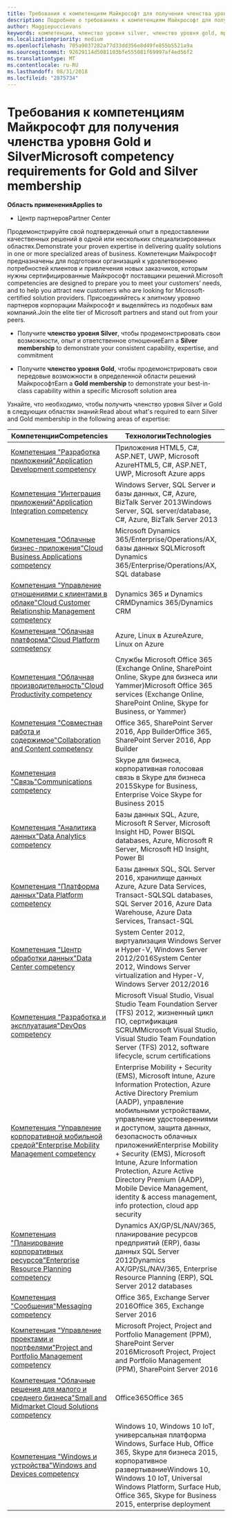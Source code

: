 ```yaml
---
title: Требования к компетенциям Майкрософт для получения членства уровня Gold и Silver | Центр партнеров
description: Подробнее о требованиях к компетенциям Майкрософт для получения членства уровней Gold и Silver.
author: Maggiepuccievans
keywords: компетенции, членство уровня silver, членство уровня gold, mpn, MAPS, навыки, Microsoft Partner Network, членство в сети
ms.localizationpriority: medium
ms.openlocfilehash: 705a9037282a77d33dd356e8d49fe855b5521a9a
ms.sourcegitcommit: 92629114d5081103bfe555081f69997af4ed56f2
ms.translationtype: MT
ms.contentlocale: ru-RU
ms.lasthandoff: 08/31/2018
ms.locfileid: "2875734"
---
```

# <a name="microsoft-competency-requirements-for-gold-and-silver-membership"></a><span data-ttu-id="858c4-104">Требования к компетенциям Майкрософт для получения членства уровня Gold и Silver</span><span class="sxs-lookup"><span data-stu-id="858c4-104">Microsoft competency requirements for Gold and Silver membership</span></span>

**<span data-ttu-id="858c4-105">Область применения</span><span class="sxs-lookup"><span data-stu-id="858c4-105">Applies to</span></span>**

-  <span data-ttu-id="858c4-106">Центр партнеров</span><span class="sxs-lookup"><span data-stu-id="858c4-106">Partner Center</span></span>

<span data-ttu-id="858c4-107">Продемонстрируйте свой подтвержденный опыт в предоставлении качественных решений в одной или нескольких специализированных областях.</span><span class="sxs-lookup"><span data-stu-id="858c4-107">Demonstrate your proven expertise in delivering quality solutions in one or more specialized areas of business.</span></span> <span data-ttu-id="858c4-108">Компетенции Майкрософт предназначены для подготовки организаций к удовлетворению потребностей клиентов и привлечения новых заказчиков, которым нужны сертифицированные Майкрософт поставщики решений.</span><span class="sxs-lookup"><span data-stu-id="858c4-108">Microsoft competencies are designed to prepare you to meet your customers’ needs, and to help you attract new customers who are looking for Microsoft-certified solution providers.</span></span> <span data-ttu-id="858c4-109">Присоединяйтесь к элитному уровню партнеров корпорации Майкрософт и выделяйтесь из подобных вам компаний.</span><span class="sxs-lookup"><span data-stu-id="858c4-109">Join the elite tier of Microsoft partners and stand out from your peers.</span></span>

- <span data-ttu-id="858c4-110">Получите **членство уровня Silver**, чтобы продемонстрировать свои возможности, опыт и ответственное отношение</span><span class="sxs-lookup"><span data-stu-id="858c4-110">Earn a **Silver membership** to demonstrate your consistent capability, expertise, and commitment</span></span>

- <span data-ttu-id="858c4-111">Получите **членство уровня Gold**, чтобы продемонстрировать свои передовые возможности в определенной области решений Майкрософт</span><span class="sxs-lookup"><span data-stu-id="858c4-111">Earn a **Gold membership** to demonstrate your best-in-class capability within a specific Microsoft solution area</span></span>

<span data-ttu-id="858c4-112">Узнайте, что необходимо, чтобы получить членство уровня Silver и Gold в следующих областях знаний:</span><span class="sxs-lookup"><span data-stu-id="858c4-112">Read about what's required to earn Silver and Gold membership in the following areas of expertise:</span></span>


| <span data-ttu-id="858c4-113">Компетенции</span><span class="sxs-lookup"><span data-stu-id="858c4-113">Competencies</span></span>  | <span data-ttu-id="858c4-114">Технологии</span><span class="sxs-lookup"><span data-stu-id="858c4-114">Technologies</span></span> |
|   ------------------   |   -------   |
| [<span data-ttu-id="858c4-115">Компетенция "Разработка приложений"</span><span class="sxs-lookup"><span data-stu-id="858c4-115">Application Development competency</span></span>](https://partner.microsoft.com/membership/application-development-competency) | <span data-ttu-id="858c4-116">Приложения HTML5, C#, ASP.NET, UWP, Microsoft Azure</span><span class="sxs-lookup"><span data-stu-id="858c4-116">HTML5, C#, ASP.NET, UWP, Microsoft Azure apps</span></span> |
| [<span data-ttu-id="858c4-117">Компетенция "Интеграция приложений"</span><span class="sxs-lookup"><span data-stu-id="858c4-117">Application Integration competency</span></span>](https://partner.microsoft.com/membership/application-integration-competency) | <span data-ttu-id="858c4-118">Windows Server, SQL Server и базы данных, C#, Azure, BizTalk Server 2013</span><span class="sxs-lookup"><span data-stu-id="858c4-118">Windows Server, SQL server/database, C#, Azure, BizTalk Server 2013</span></span>|
| [<span data-ttu-id="858c4-119">Компетенция "Облачные бизнес-приложения"</span><span class="sxs-lookup"><span data-stu-id="858c4-119">Cloud Business Applications competency</span></span>](https://partner.microsoft.com/membership/cloud-business-applications-competency)| <span data-ttu-id="858c4-120">Microsoft Dynamics 365/Enterprise/Operations/AX, базы данных SQL</span><span class="sxs-lookup"><span data-stu-id="858c4-120">Microsoft Dynamics 365/Enterprise/Operations/AX, SQL database</span></span> |
| [<span data-ttu-id="858c4-121">Компетенция "Управление отношениями с клиентами в облаке"</span><span class="sxs-lookup"><span data-stu-id="858c4-121">Cloud Customer Relationship Management competency</span></span>](https://partner.microsoft.com/membership/cloud-customer-relationship-management-competency)| <span data-ttu-id="858c4-122">Dynamics 365 и Dynamics CRM</span><span class="sxs-lookup"><span data-stu-id="858c4-122">Dynamics 365/Dynamics CRM</span></span> |
| [<span data-ttu-id="858c4-123">Компетенция "Облачная платформа"</span><span class="sxs-lookup"><span data-stu-id="858c4-123">Cloud Platform competency</span></span>](https://partner.microsoft.com/membership/cloud-platform-competency)| <span data-ttu-id="858c4-124">Azure, Linux в Azure</span><span class="sxs-lookup"><span data-stu-id="858c4-124">Azure, Linux on Azure</span></span> |
| [<span data-ttu-id="858c4-125">Компетенция "Облачная производительность"</span><span class="sxs-lookup"><span data-stu-id="858c4-125">Cloud Productivity competency</span></span>](https://partner.microsoft.com/membership/cloud-productivity-competency)| <span data-ttu-id="858c4-126">Службы Microsoft Office 365 (Exchange Online, SharePoint Online, Skype для бизнеса или Yammer)</span><span class="sxs-lookup"><span data-stu-id="858c4-126">Microsoft Office 365 services (Exchange Online, SharePoint Online, Skype for Business, or Yammer)</span></span>|
| [<span data-ttu-id="858c4-127">Компетенция "Совместная работа и содержимое"</span><span class="sxs-lookup"><span data-stu-id="858c4-127">Collaboration and Content competency</span></span>](https://partner.microsoft.com/membership/collaboration-and-content-competency)| <span data-ttu-id="858c4-128">Office 365, SharePoint Server 2016, App Builder</span><span class="sxs-lookup"><span data-stu-id="858c4-128">Office 365, SharePoint Server 2016, App Builder</span></span> |
| [<span data-ttu-id="858c4-129">Компетенция "Связь"</span><span class="sxs-lookup"><span data-stu-id="858c4-129">Communications competency</span></span>](https://partner.microsoft.com/membership/communications-competency)| <span data-ttu-id="858c4-130">Skype для бизнеса, корпоративная голосовая связь в Skype для бизнеса 2015</span><span class="sxs-lookup"><span data-stu-id="858c4-130">Skype for Business, Enterprise Voice Skype for Business 2015</span></span> |
| [<span data-ttu-id="858c4-131">Компетенция "Аналитика данных"</span><span class="sxs-lookup"><span data-stu-id="858c4-131">Data Analytics competency</span></span>](https://partner.microsoft.com/membership/data-analytics-competency)| <span data-ttu-id="858c4-132">Базы данных SQL, Azure, Microsoft R Server, Microsoft Insight HD, Power BI</span><span class="sxs-lookup"><span data-stu-id="858c4-132">SQL databases, Azure, Microsoft R Server, Microsoft HD Insight, Power BI</span></span> |
| [<span data-ttu-id="858c4-133">Компетенция "Платформа данных"</span><span class="sxs-lookup"><span data-stu-id="858c4-133">Data Platform competency</span></span>](https://partner.microsoft.com/membership/data-platform-competency)| <span data-ttu-id="858c4-134">Базы данных SQL, SQL Server 2016, хранилище данных Azure, Azure Data Services, Transact-SQL</span><span class="sxs-lookup"><span data-stu-id="858c4-134">SQL databases, SQL Server 2016, Azure Data Warehouse, Azure Data Services, Transact-SQL</span></span> |
| [<span data-ttu-id="858c4-135">Компетенция "Центр обработки данных"</span><span class="sxs-lookup"><span data-stu-id="858c4-135">Data Center competency</span></span>](https://partner.microsoft.com/membership/datacenter-competency)| <span data-ttu-id="858c4-136">System Center 2012, виртуализация Windows Server и Hyper-V, Windows Server 2012/2016</span><span class="sxs-lookup"><span data-stu-id="858c4-136">System Center 2012, Windows Server virtualization and Hyper-V, Windows Server 2012/2016</span></span> |
| [<span data-ttu-id="858c4-137">Компетенция "Разработка и эксплуатация"</span><span class="sxs-lookup"><span data-stu-id="858c4-137">DevOps competency</span></span>](https://partner.microsoft.com/membership/devops-competency)| <span data-ttu-id="858c4-138">Microsoft Visual Studio, Visual Studio Team Foundation Server (TFS) 2012, жизненный цикл ПО, сертификация SCRUM</span><span class="sxs-lookup"><span data-stu-id="858c4-138">Microsoft Visual Studio, Visual Studio Team Foundation Server (TFS) 2012, software lifecycle, scrum certifications</span></span> |
| [<span data-ttu-id="858c4-139">Компетенция "Управление корпоративной мобильной средой"</span><span class="sxs-lookup"><span data-stu-id="858c4-139">Enterprise Mobility Management competency</span></span>](https://partner.microsoft.com/membership/enterprise-mobility-management-competency)| <span data-ttu-id="858c4-140">Enterprise Mobility + Security (EMS), Microsoft Intune, Azure Information Protection, Azure Active Directory Premium (AADP), управление мобильными устройствами, управление удостоверениями и доступом, защита данных, безопасность облачных приложений</span><span class="sxs-lookup"><span data-stu-id="858c4-140">Enterprise Mobility + Security (EMS), Microsoft Intune, Azure Information Protection, Azure Active Directory Premium (AADP), Mobile Device Management, identity & access management, info protection, cloud app security</span></span> |
| [<span data-ttu-id="858c4-141">Компетенция "Планирование корпоративных ресурсов"</span><span class="sxs-lookup"><span data-stu-id="858c4-141">Enterprise Resource Planning competency</span></span>](https://partner.microsoft.com/membership/enterprise-resource-planning-competency)| <span data-ttu-id="858c4-142">Dynamics AX/GP/SL/NAV/365, планирование ресурсов предприятий (ERP), базы данных SQL Server 2012</span><span class="sxs-lookup"><span data-stu-id="858c4-142">Dynamics AX/GP/SL/NAV/365, Enterprise Resource Planning (ERP), SQL Server 2012 databases</span></span>  |
| [<span data-ttu-id="858c4-143">Компетенция "Сообщения"</span><span class="sxs-lookup"><span data-stu-id="858c4-143">Messaging competency</span></span>](https://partner.microsoft.com/membership/messaging-competency)| <span data-ttu-id="858c4-144">Office 365, Exchange Server 2016</span><span class="sxs-lookup"><span data-stu-id="858c4-144">Office 365, Exchange Server 2016</span></span> |
| [<span data-ttu-id="858c4-145">Компетенция "Управление проектами и портфелями"</span><span class="sxs-lookup"><span data-stu-id="858c4-145">Project and Portfolio Management competency</span></span>](https://partner.microsoft.com/membership/project-portfolio-management-competency)| <span data-ttu-id="858c4-146">Microsoft Project, Project and Portfolio Management (PPM), SharePoint Server 2016</span><span class="sxs-lookup"><span data-stu-id="858c4-146">Microsoft Project, Project and Portfolio Management (PPM), SharePoint Server 2016</span></span>|
| [<span data-ttu-id="858c4-147">Компетенция "Облачные решения для малого и среднего бизнеса"</span><span class="sxs-lookup"><span data-stu-id="858c4-147">Small and Midmarket Cloud Solutions competency</span></span>](https://partner.microsoft.com/membership/small-midmarket-cloud-solutions-competency)| <span data-ttu-id="858c4-148">Office365</span><span class="sxs-lookup"><span data-stu-id="858c4-148">Office 365</span></span> |
| [<span data-ttu-id="858c4-149">Компетенция "Windows и устройства"</span><span class="sxs-lookup"><span data-stu-id="858c4-149">Windows and Devices competency</span></span>](https://partner.microsoft.com/membership/windows-and-devices-competency)| <span data-ttu-id="858c4-150">Windows 10, Windows 10 IoT, универсальная платформа Windows, Surface Hub, Office 365, Skype для бизнеса 2015, корпоративное развертывание</span><span class="sxs-lookup"><span data-stu-id="858c4-150">Windows 10, Windows 10 IoT, Universal Windows Platform, Surface Hub, Office 365, Skype for Business 2015, enterprise deployment</span></span> |